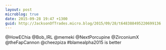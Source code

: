 ```yaml
---
layout: post
microblog: true
date: 2015-09-28 19:47 +1300
guid: http://JacksonOfTrades.micro.blog/2015/09/28/t648388495220699136.html
---
```

@HowEChia @Bob_IRL @memeki @NextPorcupine @ZirconiumX @theFapCannon @cheezpiza #blamealpha2015 is better

